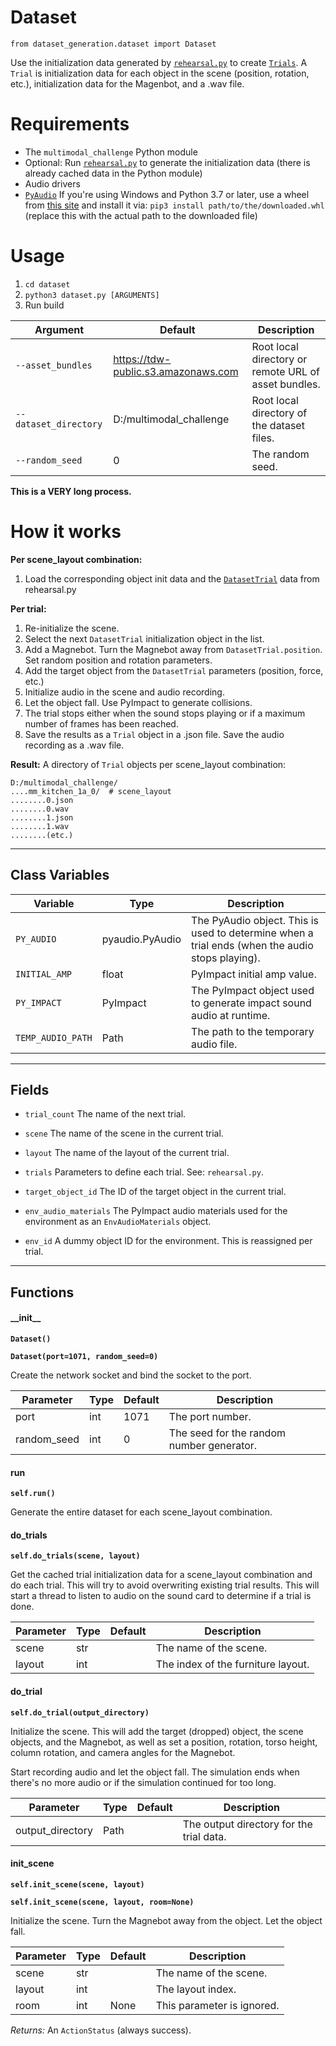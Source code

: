 # Dataset

`from dataset_generation.dataset import Dataset`

Use the initialization data generated by [`rehearsal.py`](rehearsal.md) to create [`Trials`](../api/trial.md). A `Trial` is initialization data for each object in the scene (position, rotation, etc.), initialization data for the Magenbot, and a .wav file.

# Requirements

- The `multimodal_challenge` Python module
- Optional: Run [`rehearsal.py`](rehearsal.md) to generate the initialization data (there is already cached data in the Python module)
- Audio drivers
- [`PyAudio`](https://people.csail.mit.edu/hubert/pyaudio/) If you're using Windows and Python 3.7 or later, use a wheel from [this site](https://www.lfd.uci.edu/~gohlke/pythonlibs/) and install it via: `pip3 install path/to/the/downloaded.whl` (replace this with the actual path to the downloaded file)

# Usage

1. `cd dataset`
2. `python3 dataset.py [ARGUMENTS]`
3. Run build

| Argument | Default | Description |
| --- | --- | --- |
| `--asset_bundles` | https://tdw-public.s3.amazonaws.com | Root local directory or remote URL of asset bundles. |
| `--dataset_directory` | D:/multimodal_challenge | Root local directory of the dataset files. |
| `--random_seed` | 0 | The random seed. |

**This is a VERY long process.**

# How it works

**Per scene_layout combination:**

1. Load the corresponding object init data and the [`DatasetTrial`](../api/dataset_trial.md) data from rehearsal.py

**Per trial:**

1. Re-initialize the scene.
2. Select the next `DatasetTrial` initialization object in the list.
3. Add a Magnebot. Turn the Magnebot away from `DatasetTrial.position`. Set random position and rotation parameters.
4. Add the target object from the `DatasetTrial` parameters (position, force, etc.)
5. Initialize audio in the scene and audio recording.
6. Let the object fall. Use PyImpact to generate collisions.
7. The trial stops either when the sound stops playing or if a maximum number of frames has been reached.
8. Save the results as a `Trial` object in a .json file. Save the audio recording as a .wav file.

**Result:** A directory of `Trial` objects per scene_layout combination:

```
D:/multimodal_challenge/
....mm_kitchen_1a_0/  # scene_layout
........0.json
........0.wav
........1.json
........1.wav
........(etc.)
```

***

## Class Variables

| Variable | Type | Description |
| --- | --- | --- |
| `PY_AUDIO` | pyaudio.PyAudio | The PyAudio object. This is used to determine when a trial ends (when the audio stops playing). |
| `INITIAL_AMP` | float | PyImpact initial amp value. |
| `PY_IMPACT` | PyImpact | The PyImpact object used to generate impact sound audio at runtime. |
| `TEMP_AUDIO_PATH` | Path | The path to the temporary audio file. |

***

## Fields

- `trial_count` The name of the next trial.

- `scene` The name of the scene in the current trial.

- `layout` The name of the layout of the current trial.

- `trials` Parameters to define each trial. See: `rehearsal.py`.

- `target_object_id` The ID of the target object in the current trial.

- `env_audio_materials` The PyImpact audio materials used for the environment as an `EnvAudioMaterials` object.

- `env_id` A dummy object ID for the environment. This is reassigned per trial.

***

## Functions

#### \_\_init\_\_

**`Dataset()`**

**`Dataset(port=1071, random_seed=0)`**

Create the network socket and bind the socket to the port.

| Parameter | Type | Default | Description |
| --- | --- | --- | --- |
| port |  int  | 1071 | The port number. |
| random_seed |  int  | 0 | The seed for the random number generator. |

#### run

**`self.run()`**

Generate the entire dataset for each scene_layout combination.

#### do_trials

**`self.do_trials(scene, layout)`**

Get the cached trial initialization data for a scene_layout combination and do each trial.
This will try to avoid overwriting existing trial results.
This will start a thread to listen to audio on the sound card to determine if a trial is done.

| Parameter | Type | Default | Description |
| --- | --- | --- | --- |
| scene |  str |  | The name of the scene. |
| layout |  int |  | The index of the furniture layout. |

#### do_trial

**`self.do_trial(output_directory)`**

Initialize the scene. This will add the target (dropped) object, the scene objects, and the Magnebot,
as well as set a position, rotation, torso height, column rotation, and camera angles for the Magnebot.

Start recording audio and let the object fall. The simulation ends when there's no more audio or
if the simulation continued for too long.

| Parameter | Type | Default | Description |
| --- | --- | --- | --- |
| output_directory |  Path |  | The output directory for the trial data. |

#### init_scene

**`self.init_scene(scene, layout)`**

**`self.init_scene(scene, layout, room=None)`**

Initialize the scene. Turn the Magnebot away from the object. Let the object fall.


| Parameter | Type | Default | Description |
| --- | --- | --- | --- |
| scene |  str |  | The name of the scene. |
| layout |  int |  | The layout index. |
| room |  int  | None | This parameter is ignored. |

_Returns:_  An `ActionStatus` (always success).


